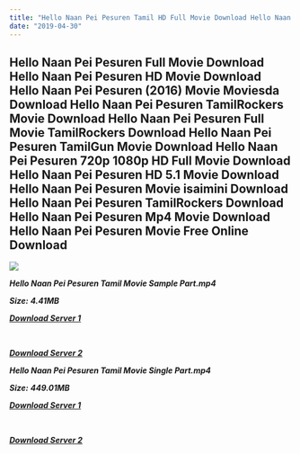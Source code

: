```yaml
---
title: "Hello Naan Pei Pesuren Tamil HD Full Movie Download Hello Naan Pei Pesuren Tamil HD Movie Download"
date: "2019-04-30"
---
```


## Hello Naan Pei Pesuren Full Movie Download Hello Naan Pei Pesuren HD Movie Download Hello Naan Pei Pesuren (2016) Movie Moviesda Download Hello Naan Pei Pesuren TamilRockers Movie Download Hello Naan Pei Pesuren Full Movie TamilRockers Download Hello Naan Pei Pesuren TamilGun Movie Download Hello Naan Pei Pesuren 720p 1080p HD Full Movie Download Hello Naan Pei Pesuren HD 5.1 Movie Download Hello Naan Pei Pesuren Movie isaimini Download Hello Naan Pei Pesuren TamilRockers Download Hello Naan Pei Pesuren Mp4 Movie Download Hello Naan Pei Pesuren Movie Free Online Download

![](https://images.moviebuff.com/b07ecdeb-2b0b-4e40-9eb5-b53896b8f155?w=1000)

**_Hello Naan Pei Pesuren Tamil Movie Sample Part.mp4_**

**_Size:_** **_4.41MB_**

**_[Download Server 1](http://s1.uptofiles.net//files/Tamil{18b9e36be58349bcedc591cb24b1d58373c4fcb8ec6c90ee99c2d93b5f4aedc9}202016{18b9e36be58349bcedc591cb24b1d58373c4fcb8ec6c90ee99c2d93b5f4aedc9}20Movies/Hello{18b9e36be58349bcedc591cb24b1d58373c4fcb8ec6c90ee99c2d93b5f4aedc9}20Naan{18b9e36be58349bcedc591cb24b1d58373c4fcb8ec6c90ee99c2d93b5f4aedc9}20Pei{18b9e36be58349bcedc591cb24b1d58373c4fcb8ec6c90ee99c2d93b5f4aedc9}20Pesuren{18b9e36be58349bcedc591cb24b1d58373c4fcb8ec6c90ee99c2d93b5f4aedc9}20(2016)/Hello{18b9e36be58349bcedc591cb24b1d58373c4fcb8ec6c90ee99c2d93b5f4aedc9}20Naan{18b9e36be58349bcedc591cb24b1d58373c4fcb8ec6c90ee99c2d93b5f4aedc9}20Pei{18b9e36be58349bcedc591cb24b1d58373c4fcb8ec6c90ee99c2d93b5f4aedc9}20Pesuren{18b9e36be58349bcedc591cb24b1d58373c4fcb8ec6c90ee99c2d93b5f4aedc9}20(640x360)/Hello{18b9e36be58349bcedc591cb24b1d58373c4fcb8ec6c90ee99c2d93b5f4aedc9}20Naan{18b9e36be58349bcedc591cb24b1d58373c4fcb8ec6c90ee99c2d93b5f4aedc9}20Pei{18b9e36be58349bcedc591cb24b1d58373c4fcb8ec6c90ee99c2d93b5f4aedc9}20Pesuren{18b9e36be58349bcedc591cb24b1d58373c4fcb8ec6c90ee99c2d93b5f4aedc9}20Sample{18b9e36be58349bcedc591cb24b1d58373c4fcb8ec6c90ee99c2d93b5f4aedc9}20(640x360).mp4)_**

**_[  
](http://s1.uptofiles.net//files/Tamil{18b9e36be58349bcedc591cb24b1d58373c4fcb8ec6c90ee99c2d93b5f4aedc9}202016{18b9e36be58349bcedc591cb24b1d58373c4fcb8ec6c90ee99c2d93b5f4aedc9}20Movies/Hello{18b9e36be58349bcedc591cb24b1d58373c4fcb8ec6c90ee99c2d93b5f4aedc9}20Naan{18b9e36be58349bcedc591cb24b1d58373c4fcb8ec6c90ee99c2d93b5f4aedc9}20Pei{18b9e36be58349bcedc591cb24b1d58373c4fcb8ec6c90ee99c2d93b5f4aedc9}20Pesuren{18b9e36be58349bcedc591cb24b1d58373c4fcb8ec6c90ee99c2d93b5f4aedc9}20(2016)/Hello{18b9e36be58349bcedc591cb24b1d58373c4fcb8ec6c90ee99c2d93b5f4aedc9}20Naan{18b9e36be58349bcedc591cb24b1d58373c4fcb8ec6c90ee99c2d93b5f4aedc9}20Pei{18b9e36be58349bcedc591cb24b1d58373c4fcb8ec6c90ee99c2d93b5f4aedc9}20Pesuren{18b9e36be58349bcedc591cb24b1d58373c4fcb8ec6c90ee99c2d93b5f4aedc9}20(640x360)/Hello{18b9e36be58349bcedc591cb24b1d58373c4fcb8ec6c90ee99c2d93b5f4aedc9}20Naan{18b9e36be58349bcedc591cb24b1d58373c4fcb8ec6c90ee99c2d93b5f4aedc9}20Pei{18b9e36be58349bcedc591cb24b1d58373c4fcb8ec6c90ee99c2d93b5f4aedc9}20Pesuren{18b9e36be58349bcedc591cb24b1d58373c4fcb8ec6c90ee99c2d93b5f4aedc9}20Sample{18b9e36be58349bcedc591cb24b1d58373c4fcb8ec6c90ee99c2d93b5f4aedc9}20(640x360).mp4)_**

**_[Download Server 2](http://s1.uptofiles.net//files/Tamil{18b9e36be58349bcedc591cb24b1d58373c4fcb8ec6c90ee99c2d93b5f4aedc9}202016{18b9e36be58349bcedc591cb24b1d58373c4fcb8ec6c90ee99c2d93b5f4aedc9}20Movies/Hello{18b9e36be58349bcedc591cb24b1d58373c4fcb8ec6c90ee99c2d93b5f4aedc9}20Naan{18b9e36be58349bcedc591cb24b1d58373c4fcb8ec6c90ee99c2d93b5f4aedc9}20Pei{18b9e36be58349bcedc591cb24b1d58373c4fcb8ec6c90ee99c2d93b5f4aedc9}20Pesuren{18b9e36be58349bcedc591cb24b1d58373c4fcb8ec6c90ee99c2d93b5f4aedc9}20(2016)/Hello{18b9e36be58349bcedc591cb24b1d58373c4fcb8ec6c90ee99c2d93b5f4aedc9}20Naan{18b9e36be58349bcedc591cb24b1d58373c4fcb8ec6c90ee99c2d93b5f4aedc9}20Pei{18b9e36be58349bcedc591cb24b1d58373c4fcb8ec6c90ee99c2d93b5f4aedc9}20Pesuren{18b9e36be58349bcedc591cb24b1d58373c4fcb8ec6c90ee99c2d93b5f4aedc9}20(640x360)/Hello{18b9e36be58349bcedc591cb24b1d58373c4fcb8ec6c90ee99c2d93b5f4aedc9}20Naan{18b9e36be58349bcedc591cb24b1d58373c4fcb8ec6c90ee99c2d93b5f4aedc9}20Pei{18b9e36be58349bcedc591cb24b1d58373c4fcb8ec6c90ee99c2d93b5f4aedc9}20Pesuren{18b9e36be58349bcedc591cb24b1d58373c4fcb8ec6c90ee99c2d93b5f4aedc9}20Sample{18b9e36be58349bcedc591cb24b1d58373c4fcb8ec6c90ee99c2d93b5f4aedc9}20(640x360).mp4)_**

**_Hello Naan Pei Pesuren Tamil Movie Single Part.mp4_**

**_Size:_** **_449.01MB_**

**_[Download Server 1](http://s1.uptofiles.net//files/Tamil{18b9e36be58349bcedc591cb24b1d58373c4fcb8ec6c90ee99c2d93b5f4aedc9}202016{18b9e36be58349bcedc591cb24b1d58373c4fcb8ec6c90ee99c2d93b5f4aedc9}20Movies/Hello{18b9e36be58349bcedc591cb24b1d58373c4fcb8ec6c90ee99c2d93b5f4aedc9}20Naan{18b9e36be58349bcedc591cb24b1d58373c4fcb8ec6c90ee99c2d93b5f4aedc9}20Pei{18b9e36be58349bcedc591cb24b1d58373c4fcb8ec6c90ee99c2d93b5f4aedc9}20Pesuren{18b9e36be58349bcedc591cb24b1d58373c4fcb8ec6c90ee99c2d93b5f4aedc9}20(2016)/Hello{18b9e36be58349bcedc591cb24b1d58373c4fcb8ec6c90ee99c2d93b5f4aedc9}20Naan{18b9e36be58349bcedc591cb24b1d58373c4fcb8ec6c90ee99c2d93b5f4aedc9}20Pei{18b9e36be58349bcedc591cb24b1d58373c4fcb8ec6c90ee99c2d93b5f4aedc9}20Pesuren{18b9e36be58349bcedc591cb24b1d58373c4fcb8ec6c90ee99c2d93b5f4aedc9}20(640x360)/Hello{18b9e36be58349bcedc591cb24b1d58373c4fcb8ec6c90ee99c2d93b5f4aedc9}20Naan{18b9e36be58349bcedc591cb24b1d58373c4fcb8ec6c90ee99c2d93b5f4aedc9}20Pei{18b9e36be58349bcedc591cb24b1d58373c4fcb8ec6c90ee99c2d93b5f4aedc9}20Pesuren{18b9e36be58349bcedc591cb24b1d58373c4fcb8ec6c90ee99c2d93b5f4aedc9}20(640x360).mp4)_**

**_[  
](http://s1.uptofiles.net//files/Tamil{18b9e36be58349bcedc591cb24b1d58373c4fcb8ec6c90ee99c2d93b5f4aedc9}202016{18b9e36be58349bcedc591cb24b1d58373c4fcb8ec6c90ee99c2d93b5f4aedc9}20Movies/Hello{18b9e36be58349bcedc591cb24b1d58373c4fcb8ec6c90ee99c2d93b5f4aedc9}20Naan{18b9e36be58349bcedc591cb24b1d58373c4fcb8ec6c90ee99c2d93b5f4aedc9}20Pei{18b9e36be58349bcedc591cb24b1d58373c4fcb8ec6c90ee99c2d93b5f4aedc9}20Pesuren{18b9e36be58349bcedc591cb24b1d58373c4fcb8ec6c90ee99c2d93b5f4aedc9}20(2016)/Hello{18b9e36be58349bcedc591cb24b1d58373c4fcb8ec6c90ee99c2d93b5f4aedc9}20Naan{18b9e36be58349bcedc591cb24b1d58373c4fcb8ec6c90ee99c2d93b5f4aedc9}20Pei{18b9e36be58349bcedc591cb24b1d58373c4fcb8ec6c90ee99c2d93b5f4aedc9}20Pesuren{18b9e36be58349bcedc591cb24b1d58373c4fcb8ec6c90ee99c2d93b5f4aedc9}20(640x360)/Hello{18b9e36be58349bcedc591cb24b1d58373c4fcb8ec6c90ee99c2d93b5f4aedc9}20Naan{18b9e36be58349bcedc591cb24b1d58373c4fcb8ec6c90ee99c2d93b5f4aedc9}20Pei{18b9e36be58349bcedc591cb24b1d58373c4fcb8ec6c90ee99c2d93b5f4aedc9}20Pesuren{18b9e36be58349bcedc591cb24b1d58373c4fcb8ec6c90ee99c2d93b5f4aedc9}20(640x360).mp4)_**

**_[Download Server 2](http://s1.uptofiles.net//files/Tamil{18b9e36be58349bcedc591cb24b1d58373c4fcb8ec6c90ee99c2d93b5f4aedc9}202016{18b9e36be58349bcedc591cb24b1d58373c4fcb8ec6c90ee99c2d93b5f4aedc9}20Movies/Hello{18b9e36be58349bcedc591cb24b1d58373c4fcb8ec6c90ee99c2d93b5f4aedc9}20Naan{18b9e36be58349bcedc591cb24b1d58373c4fcb8ec6c90ee99c2d93b5f4aedc9}20Pei{18b9e36be58349bcedc591cb24b1d58373c4fcb8ec6c90ee99c2d93b5f4aedc9}20Pesuren{18b9e36be58349bcedc591cb24b1d58373c4fcb8ec6c90ee99c2d93b5f4aedc9}20(2016)/Hello{18b9e36be58349bcedc591cb24b1d58373c4fcb8ec6c90ee99c2d93b5f4aedc9}20Naan{18b9e36be58349bcedc591cb24b1d58373c4fcb8ec6c90ee99c2d93b5f4aedc9}20Pei{18b9e36be58349bcedc591cb24b1d58373c4fcb8ec6c90ee99c2d93b5f4aedc9}20Pesuren{18b9e36be58349bcedc591cb24b1d58373c4fcb8ec6c90ee99c2d93b5f4aedc9}20(640x360)/Hello{18b9e36be58349bcedc591cb24b1d58373c4fcb8ec6c90ee99c2d93b5f4aedc9}20Naan{18b9e36be58349bcedc591cb24b1d58373c4fcb8ec6c90ee99c2d93b5f4aedc9}20Pei{18b9e36be58349bcedc591cb24b1d58373c4fcb8ec6c90ee99c2d93b5f4aedc9}20Pesuren{18b9e36be58349bcedc591cb24b1d58373c4fcb8ec6c90ee99c2d93b5f4aedc9}20(640x360).mp4)_**
